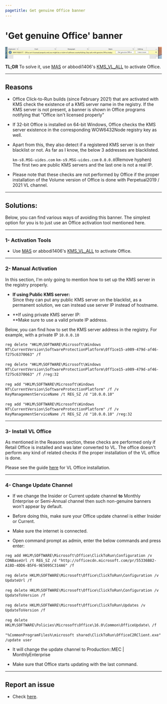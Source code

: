 ```yaml
---
pagetitle: Get genuine Office banner
---
```


# 'Get genuine Office' banner

![](images/office-license-is-not-genuine.png)

**TL;DR** To solve it, use [MAS](index.html) or abbodi1406's [KMS_VL_ALL](https://github.com/abbodi1406/KMS_VL_ALL_AIO/) to activate Office.

------------------------------------------------------------------------

## Reasons

-   Office Click-to-Run builds (since February 2021) that are activated with KMS check the existence of a KMS server name in the registry. If the KMS server is not present, a banner is shown in Office programs notifying that "Office isn't licensed properly"

-   If 32-bit Office is installed on 64-bit Windows, Office checks the KMS server existence in the corresponding WOW6432Node registry key as well.

-   Apart from this, they also detect if a registered KMS server is on their blacklist or not. As far as I know, the below 3 addresses are blacklisted.

    `km-s8.MSG-uides.com` `km-s9.MSG-uides.com` `0.0.0.0`(Remove hyphen)\
    The first two are public KMS servers and the last one is not a real IP.

-   Please note that these checks are not performed by Office if the proper installation of the Volume version of Office is done with Perpetual2019 / 2021 VL channel.

------------------------------------------------------------------------

## Solutions:

Below, you can find various ways of avoiding this banner. The simplest option for you is to just use an Office activation tool mentioned here.

------------------------------------------------------------------------

### 1- Activation Tools

-   Use [MAS](index.html) or abbodi1406's [KMS_VL_ALL](https://github.com/abbodi1406/KMS_VL_ALL_AIO/) to activate Office.

------------------------------------------------------------------------

### 2- Manual Activation

In this section, I'm only going to mention how to set up the KMS server in the registry properly.

-   **If using Public KMS server:**\
    Since they can put any public KMS server on the blacklist, as a permanent solution, we can instead use server IP instead of hostname.

-   **If using private KMS server IP:\
    **Make sure to use a valid private IP address.

Below, you can find how to set the KMS server address in the registry. For example, with a private IP `10.0.0.10`

```         
reg delete "HKLM\SOFTWARE\Microsoft\Windows NT\CurrentVersion\SoftwareProtectionPlatform\0ff1ce15-a989-479d-af46-f275c6370663" /f

reg delete "HKLM\SOFTWARE\Microsoft\Windows NT\CurrentVersion\SoftwareProtectionPlatform\0ff1ce15-a989-479d-af46-f275c6370663" /f /reg:32

reg add "HKLM\SOFTWARE\Microsoft\Windows NT\CurrentVersion\SoftwareProtectionPlatform" /f /v KeyManagementServiceName /t REG_SZ /d "10.0.0.10"

reg add "HKLM\SOFTWARE\Microsoft\Windows NT\CurrentVersion\SoftwareProtectionPlatform" /f /v KeyManagementServiceName /t REG_SZ /d "10.0.0.10" /reg:32
```

------------------------------------------------------------------------

### 3- Install VL Office

As mentioned in the Reasons section, these checks are performed only if Retail Office is installed and was later converted to VL. The office doesn't perform any kind of related checks if the proper installation of the VL office is done.

Please see the guide [here](office_c2r_custom.html) for VL Office installation.

------------------------------------------------------------------------

### 4- Change Update Channel

-   If we change the Insider or Current update channel **to** Monthly Enterprise or Semi-Annual channel then such non-genuine banners won't appear by default.

-   Before doing this, make sure your Office update channel is either Insider or Current.

-   Make sure the internet is connected.

-   Open command prompt as admin, enter the below commands and press enter:

<!-- -->

```         
reg add HKLM\SOFTWARE\Microsoft\Office\ClickToRun\Configuration /v CDNBaseUrl /t REG_SZ /d "http://officecdn.microsoft.com/pr/55336B82-A18D-4DD6-B5F6-9E5095C314A6" /f

reg delete HKLM\SOFTWARE\Microsoft\Office\ClickToRun\Configuration /v UpdateUrl /f

reg delete HKLM\SOFTWARE\Microsoft\Office\ClickToRun\Configuration /v UpdateToVersion /f

reg delete HKLM\SOFTWARE\Microsoft\Office\ClickToRun\Updates /v UpdateToVersion /f

reg delete HKLM\SOFTWARE\Policies\Microsoft\Office\16.0\Common\OfficeUpdate\ /f

"%CommonProgramFiles%\microsoft shared\ClickToRun\OfficeC2RClient.exe" /update user
```

-   It will change the update channel to Production::MEC \| MonthlyEnterprise

-   Make sure that Office starts updating with the last command.

------------------------------------------------------------------------

## Report an issue

-   Check [here](troubleshoot.html).
